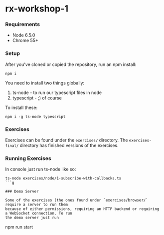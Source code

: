 # rx-workshop-1

### Requirements

- Node 6.5.0
- Chrome 55+

### Setup

After you've cloned or copied the repository, run an npm install:

```
npm i
```

You need to install two things globally:

1. ts-node - to run our typescript files in node
2. typescript - ;) of course

To install these: 

```
npm i -g ts-node typescript
```

### Exercises

Exercises can be found under the `exercises/` directory. The `exercises-final/` directory has finished versions of the exercises.

### Running Exercises

In console just run ts-node like so:

```
ts-node exercises/node/1-subscribe-with-callbacks.ts
```g

### Demo Server

Some of the exercises (the ones found under `exercises/browser/` require a server to run them
because of either permissions, requiring an HTTP backend or requiring a WebSocket connection. To run
the demo server just run

```
npm run start
```
